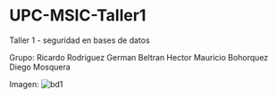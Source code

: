 # UPC-MSIC-Taller1
Taller 1 - seguridad en bases de datos


Grupo: Ricardo Rodriguez
       German Beltran
       Hector Mauricio Bohorquez
       Diego Mosquera
   
   Imagen:
![bd1](https://user-images.githubusercontent.com/48939055/56852643-584fcb00-68e3-11e9-9cf3-5e0e486b5670.jpg)
